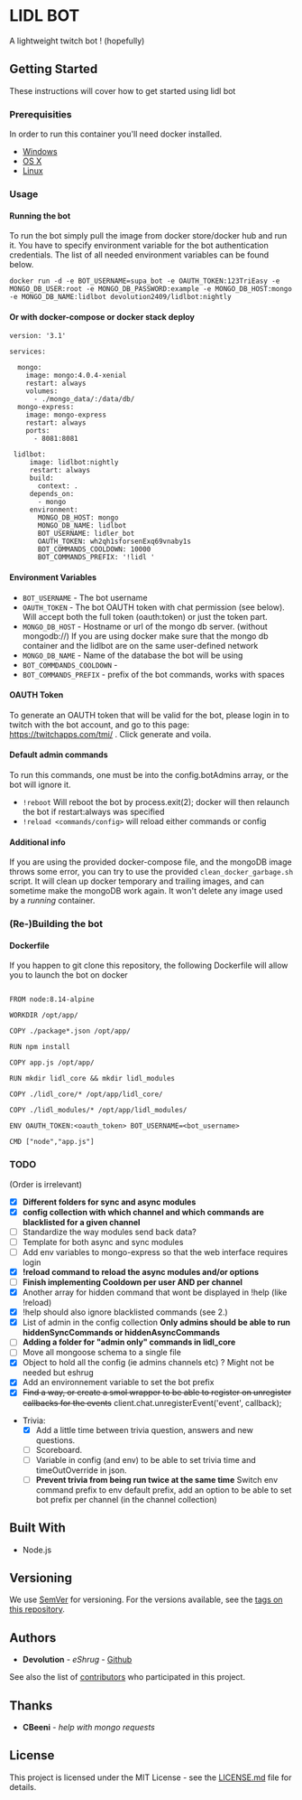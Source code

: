 # LIDL BOT

A lightweight twitch bot ! (hopefully)

## Getting Started

These instructions will cover how to get started using lidl bot

### Prerequisities


In order to run this container you'll need docker installed.

* [Windows](https://docs.docker.com/windows/started)
* [OS X](https://docs.docker.com/mac/started/)
* [Linux](https://docs.docker.com/linux/started/)

### Usage

#### Running the bot

To run the bot simply pull the image from docker store/docker hub and run it.
You have to specify environment variable for the bot authentication credentials. 
The list of all needed environment variables can be found below.

```shell
docker run -d -e BOT_USERNAME=supa_bot -e OAUTH_TOKEN:123TriEasy -e MONGO_DB_USER:root -e MONGO_DB_PASSWORD:example -e MONGO_DB_HOST:mongo -e MONGO_DB_NAME:lidlbot devolution2409/lidlbot:nightly

```

#### Or with docker-compose or docker stack deploy
```
version: '3.1'

services:

  mongo:
    image: mongo:4.0.4-xenial
    restart: always
    volumes:
      - ./mongo_data/:/data/db/
  mongo-express:
    image: mongo-express
    restart: always
    ports:
      - 8081:8081
  
 lidlbot:
     image: lidlbot:nightly
     restart: always
     build:
       context: .
     depends_on:
       - mongo
     environment:
       MONGO_DB_HOST: mongo
       MONGO_DB_NAME: lidlbot
       BOT_USERNAME: lidler_bot
       OAUTH_TOKEN: wh2qh1sforsenExq69vnaby1s
       BOT_COMMANDS_COOLDOWN: 10000 
       BOT_COMMANDS_PREFIX: '!lidl '

```
  
#### Environment Variables

* `BOT_USERNAME` - The bot username
* `OAUTH_TOKEN` - The bot OAUTH token with chat permission (see below). Will accept both the full token (oauth:token) or just the token part.
* `MONGO_DB_HOST` -  Hostname or url of the mongo db server. (without mongodb://) If you are using docker make sure that the mongo db container and the lidlbot are on the same user-defined network
* `MONGO_DB_NAME` - Name of the database the bot will be using
* `BOT_COMMDANDS_COOLDOWN` - 
* `BOT_COMMANDS_PREFIX` - prefix of the bot commands, works with spaces

#### OAUTH Token

To generate an OAUTH token that will be valid for the bot, please login in to twitch with the bot account, and go to this page: https://twitchapps.com/tmi/ .
Click generate and voila.

#### Default admin commands

To run this commands, one must be into the config.botAdmins array, or the bot will ignore it.

- `!reboot` Will reboot the bot by process.exit(2); docker will then relaunch the bot if restart:always was specified
- `!reload <commands/config>` will reload either commands or config



#### Additional info

If you are using the provided docker-compose file, and the mongoDB image throws some error, you can try to use the provided `clean_docker_garbage.sh` script.
It will clean up docker temporary and trailing images, and can sometime make the mongoDB work again.
It won't delete any image used by a *running*  container.

### (Re-)Building the bot 
#### Dockerfile

If you happen to git clone this repository, the following Dockerfile will allow you to launch the bot on docker

```

FROM node:8.14-alpine

WORKDIR /opt/app/

COPY ./package*.json /opt/app/

RUN npm install

COPY app.js /opt/app/

RUN mkdir lidl_core && mkdir lidl_modules

COPY ./lidl_core/* /opt/app/lidl_core/

COPY ./lidl_modules/* /opt/app/lidl_modules/

ENV OAUTH_TOKEN:<oauth_token> BOT_USERNAME=<bot_username>

CMD ["node","app.js"]

```
### TODO

(Order is irrelevant) 

- [x] **Different folders for sync and async modules**
- [x] **config collection with which channel and which commands are blacklisted for a given channel**
- [ ] Standardize the way modules send back data?
- [ ] Template for both async and sync modules
- [ ] Add env variables to mongo-express so that the web interface requires login 
- [x] **!reload command to reload the async modules and/or options**
- [ ] **Finish implementing Cooldown per user AND per channel** 
- [x] Another array for hidden command that wont be displayed in !help (like !reload)
- [x] !help should also ignore blacklisted commands (see 2.)
- [x] List of admin in the config collection **Only admins should be able to run hiddenSyncCommands or hiddenAsyncCommands**
- [ ] **Adding a folder for "admin only" commands in lidl_core**
- [ ] Move all mongoose schema to a single file
- [x] Object to hold all the config (ie admins channels etc) ? Might not be needed but eshrug
- [x] Add an environnement variable to set the bot prefix
- [x] ~~Find a way, or create a smol wrapper to be able to register on unregister callbacks for the events~~ client.chat.unregisterEvent('event', callback);
- Trivia:
    * [x] Add a little time between trivia question, answers and new questions. 
    * [ ] Scoreboard.
    * [ ] Variable in config (and env) to be able to set trivia time and timeOutOverride in json.
    * [ ] **Prevent trivia from being run twice at the same time**
 Switch env command prefix to env default prefix, add an option to be able to set bot prefix per channel (in the channel collection)
## Built With

* Node.js



## Versioning

We use [SemVer](http://semver.org/) for versioning. For the versions available, see the 
[tags on this repository](https://github.com/your/repository/tags). 

## Authors

* **Devolution** - *eShrug* - [Github](https://github.com/devolution2409)

See also the list of [contributors](https://github.com/devolution2409/lidl-bot/contributors) who 
participated in this project.

## Thanks
* **CBeeni** - *help with mongo requests*

## License

This project is licensed under the MIT License - see the [LICENSE.md](LICENSE.md) file for details.

